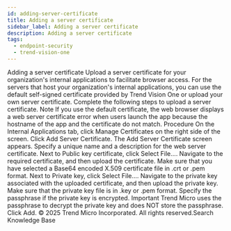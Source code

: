 ```yaml
---
id: adding-server-certificate
title: Adding a server certificate
sidebar_label: Adding a server certificate
description: Adding a server certificate
tags:
  - endpoint-security
  - trend-vision-one
---
```


 Adding a server certificate Upload a server certificate for your organization's internal applications to facilitate browser access. For the servers that host your organization's internal applications, you can use the default self-signed certificate provided by Trend Vision One or upload your own server certificate. Complete the following steps to upload a server certificate. Note If you use the default certificate, the web browser displays a web server certificate error when users launch the app because the hostname of the app and the certificate do not match. Procedure On the Internal Applications tab, click Manage Certificates on the right side of the screen. Click Add Server Certificate. The Add Server Certificate screen appears. Specify a unique name and a description for the web server certificate. Next to Public key certificate, click Select File.... Navigate to the required certificate, and then upload the certificate. Make sure that you have selected a Base64 encoded X.509 certificate file in .crt or .pem format. Next to Private key, click Select File.... Navigate to the private key associated with the uploaded certificate, and then upload the private key. Make sure that the private key file is in .key or .pem format. Specify the passphrase if the private key is encrypted. Important Trend Micro uses the passphrase to decrypt the private key and does NOT store the passphrase. Click Add. © 2025 Trend Micro Incorporated. All rights reserved.Search Knowledge Base
